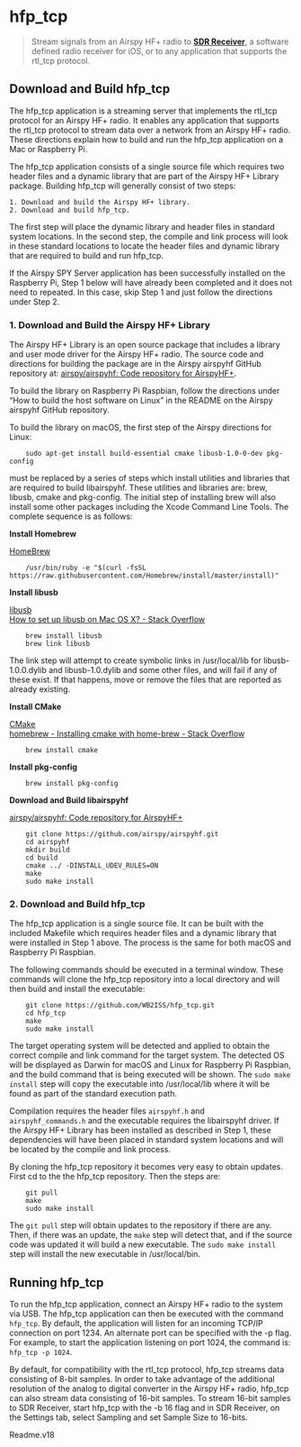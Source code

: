 # hfp\_tcp

>Stream signals from an Airspy HF+ radio to **[SDR Receiver](https://itunes.apple.com/us/app/sdr-receiver/id1289939888?ls=1&mt=8)**, a software defined radio receiver for iOS, or to any application that supports the rtl_tcp protocol.


## Download and Build hfp_tcp
The hfp\_tcp application is a streaming server that implements the rtl\_tcp protocol for an Airspy HF+ radio.  It enables any application that supports the rtl_tcp protocol to stream data over a network from an Airspy HF+ radio. These directions explain how to build and run the hfp\_tcp application on a Mac or Raspberry Pi.

The hfp\_tcp application consists of a single source file which requires two header files and a dynamic library that are part of the Airspy HF+ Library package.   Building hfp_tcp will generally consist of two steps:

	1. Download and build the Airspy HF+ library.
	2. Download and build hfp_tcp.

The first step will place the dynamic library and header files in standard system locations.  In the second step, the compile and link process will look in these standard locations to locate the header files and dynamic library that are required to build and run hfp_tcp.

If the Airspy SPY Server application has been successfully installed on the Raspberry Pi, Step 1 below will have already been completed and it does not need to repeated.  In this case, skip Step 1 and just follow the directions under Step 2.


### 1. Download and Build the Airspy HF+ Library

The Airspy HF+ Library is an open source  package that includes a library and user mode driver for the Airspy HF+ radio.  The source code and directions for building the package are in the Airspy airspyhf GitHub repository at: [airspy/airspyhf: Code repository for AirspyHF+](https://github.com/airspy/airspyhf/).

To build the library on Raspberry Pi Raspbian, follow the directions under “How to build the host software on Linux” in the README on the Airspy airspyhf GitHub repository.  

To build the library on macOS, the first step of the Airspy directions for Linux:

		sudo apt-get install build-essential cmake libusb-1.0-0-dev pkg-config

must be replaced by a series of steps which install utilities and libraries that are required to build libairspyhf.  These utilities and libraries are: brew, libusb, cmake and pkg-config.  The initial step of installing brew will also install some other packages including the Xcode Command Line Tools.  The complete sequence is as follows:

**Install Homebrew**

[HomeBrew](https://brew.sh/)

		/usr/bin/ruby -e "$(curl -fsSL https://raw.githubusercontent.com/Homebrew/install/master/install)"


**Install libusb**

[libusb](http://macappstore.org/libusb/)  
[How to set up libusb on Mac OS X? - Stack Overflow](https://stackoverflow.com/questions/3853634/how-to-set-up-libusb-on-mac-os-x)

		brew install libusb
		brew link libusb

The link step will attempt to create symbolic links in /usr/local/lib
for libusb-1.0.0.dylib and libusb-1.0.dylib and some other files, and
will fail if any of these exist.  If that happens, move or remove the
files that are reported as already existing.

**Install CMake**

[CMake](https://cmake.org/download/)  
[homebrew - Installing cmake with home-brew - Stack Overflow](https://stackoverflow.com/questions/32185079/installing-cmake-with-home-brew)

		brew install cmake

**Install pkg-config**

		brew install pkg-config

**Download and Build libairspyhf**

[airspy/airspyhf: Code repository for AirspyHF+](https://github.com/airspy/airspyhf/)

		git clone https://github.com/airspy/airspyhf.git
		cd airspyhf
		mkdir build
		cd build  
		cmake ../ -DINSTALL_UDEV_RULES=ON  
		make  
		sudo make install

### 2. Download and Build hfp_tcp

The hfp\_tcp application is a single source file.  It can be built with the included Makefile which requires header files and a dynamic library that were installed in Step 1 above.  The process is the same for both macOS and Raspberry Pi Raspbian.

The following commands should be executed in a terminal window.  These commands will clone the hfp\_tcp repository into a local directory and will then build and install the executable:

		git clone https://github.com/WB2ISS/hfp_tcp.git
		cd hfp_tcp
		make
		sudo make install

The target operating system will be detected and applied to obtain the correct compile and link command for the target system.  The detected OS will be displayed as Darwin for macOS and Linux for Raspberry Pi Raspbian, and the build command that is being executed will be shown.   The `sudo make install` step will copy the executable into /usr/local/lib where it will be found as part of the standard execution path.

Compilation requires the header files `airspyhf.h` and `airspyhf_commands.h` and the executable requires the libairspyhf driver. If the Airspy HF+ Library has been installed as described in Step 1, these dependencies will have been placed in standard system locations and will be located by the compile and link process.  

By cloning the hfp\_tcp repository it becomes very easy to obtain updates.  First cd to the the hfp\_tcp repository. Then the steps are:

		git pull
		make
		sudo make install

The `git pull` step will obtain updates to the repository if there are any.  Then, if there was an update, the `make` step will detect that, and if the source code was updated it will build a new executable.  The `sudo make install` step will install the new executable in /usr/local/bin.

## Running hfp\_tcp
To run the hfp\_tcp application, connect an Airspy HF+ radio to the system via USB.  The hfp\_tcp application can then be executed with the command `hfp_tcp`.  By default, the application will listen for an incoming TCP/IP connection on port 1234.  An alternate port can be specified with the -p flag.  For example, to start the application listening on port 1024, the command is:  `hfp_tcp -p 1024`.

By default, for compatibility with the rtl_tcp protocol, hfp_tcp streams data consisting of 8-bit samples.  In order to take advantage of the additional resolution of the analog to digital converter in the Airspy HF+ radio, hfp_tcp can also stream data consisting of 16-bit samples.  To stream 16-bit samples to SDR Receiver, start hfp_tcp with the -b 16 flag and in SDR Receiver, on the Settings tab, select Sampling and set Sample Size to 16-bits.  

Readme.v18

